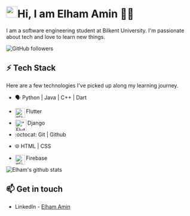 # <img src="https://user-images.githubusercontent.com/48331678/98282820-d187ae00-1faf-11eb-9d3b-605ad3c25119.gif" width="30px">Hi, I am Elham Amin 👨‍💻

I am a software engineering student at Bilkent University. I'm passionate about tech and love to learn new things.

![GitHub followers](https://img.shields.io/github/followers/melhamin?logo=GitHub&style=for-the-badge)

## ⚡ Tech Stack

Here are a few technologies I've picked up along my learning journey.

* 🗣 Python | Java | C++ | Dart
* <img align="left" alt=“Flutter” width="26px" src="https://www.vectorlogo.zone/logos/flutterio/flutterio-icon.svg" />Flutter

* <img align="left" alt=“Flutter” width="30px" src="https://user-images.githubusercontent.com/48331678/98283904-66d77200-1fb1-11eb-92b3-7c78fdfaded0.jpg" />Django

* :octocat: Git | Github
* 🌐 HTML | CSS
* <img align="left" alt=“Firebase” width="26px" src="https://www.vectorlogo.zone/logos/firebase/firebase-icon.svg" />Firebase

![Elham's github stats](https://github-readme-stats.vercel.app/api?username=melhamin&show_icons=true&theme=default&count_private=true)



## 📫 Get in touch
- LinkedIn - [Elham Amin](https://in.linkedin.com/in/melhamin)

<!--
**melhamin/melhamin** is a ✨ _special_ ✨ repository because its `README.md` (this file) appears on your GitHub profile.

Here are some ideas to get you started:

- 🔭 I’m currently working on ...
- 🌱 I’m currently learning ...
- 👯 I’m looking to collaborate on ...
- 🤔 I’m looking for help with ...
- 💬 Ask me about ...
- 📫 How to reach me: ...
- 😄 Pronouns: ...
- ⚡ Fun fact: ...
-->
